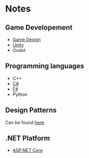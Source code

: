 # Notes

## Game Developement

- [Game Design](CONTENT/GAME%20DEVELOPEMENT/GAME%20DESIGN/GAME%20DESIGN.md)
- [Unity](CONTENT/GAME%20DEVELOPEMENT/UNITY/UNITY.md)
- Godot

## Programming languages

- C++
- [C#](CONTENT/PROGRAMMING%20LANGUAGES/CSHARP/MAIN.md)
- [F#](CONTENT/PROGRAMMING%20LANGUAGES/FSHARP/Main.md)
- Python

## Design Patterns

Can be found [here](https://github.com/Vlashious/DesignPatterns).

## .NET Platform

- [ASP.NET Core](CONTENT/DOTNET/ASPNETCORE.md)
